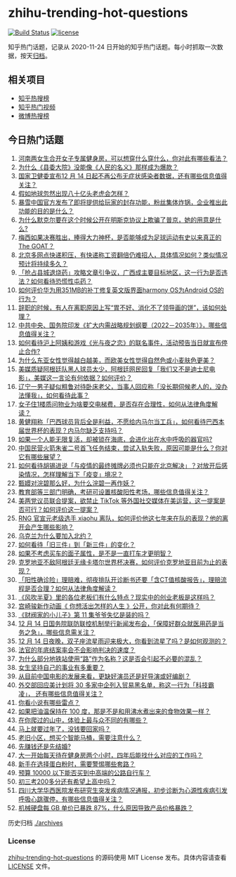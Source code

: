 # zhihu-trending-hot-questions

[![Build Status](https://github.com/justjavac/zhihu-trending-hot-questions/workflows/ci/badge.svg?branch=master)](https://github.com/justjavac/zhihu-trending-hot-questions/actions)
[![license](https://img.shields.io/github/license/justjavac/zhihu-trending-hot-questions)](https://github.com/justjavac/zhihu-trending-hot-questions/blob/master/LICENSE)

知乎热门话题，记录从 2020-11-24 日开始的知乎热门话题。每小时抓取一次数据，按天[归档](./archives)。

## 相关项目

- [知乎热搜榜](https://github.com/justjavac/zhihu-trending-top-search)
- [知乎热门视频](https://github.com/justjavac/zhihu-trending-hot-video)
- [微博热搜榜](https://github.com/justjavac/weibo-trending-hot-search)

## 今日热门话题

<!-- BEGIN -->
<!-- 最后更新时间 Thu Dec 15 2022 01:10:29 GMT+0800 (China Standard Time) -->

1. [河南两女生合开女子专属健身房，可以想穿什么穿什么，你对此有哪些看法？](https://www.zhihu.com/question/571615712)
1. [为什么《县委大院》没能像《人民的名义》那样成为爆款？](https://www.zhihu.com/question/571949628)
1. [国家卫健委宣布12 月 14 日起不再公布无症状感染者数据，还有哪些信息值得关注？](https://www.zhihu.com/question/572256741)
1. [假如地球忽然出现八十亿头老虎会怎样？](https://www.zhihu.com/question/571938256)
1. [暴雪中国官方发布了即将提供给玩家的封存功能，粉丝集体炸锅，企业推出此功能的目的是什么？](https://www.zhihu.com/question/572113341)
1. [为什么默克尔要在这个时候公开在明斯克协议上欺骗了普京，她的用意是什么?](https://www.zhihu.com/question/571856781)
1. [梅西如果决赛胜出，捧得大力神杯，是否能够成为足球运动有史以来真正的The GOAT？](https://www.zhihu.com/question/572255077)
1. [北京多网点快递积压，有快递称工资翻倍仍难招人，具体情况如何？类似情况预计将持续多久？](https://www.zhihu.com/question/572073879)
1. [「抢占县城退烧药」攻略文章引争议，广西成主要目标地区，这一行为是否违法？如何看待恐慌性屯药？](https://www.zhihu.com/question/572255831)
1. [如何评价华为用351MB的补丁修复英文版界面harmony OS为Android OS的行为？](https://www.zhihu.com/question/571351988)
1. [辞职的时候，有人在离职原因上写“胃不好、消化不了领导画的饼”，该如何处理？](https://www.zhihu.com/question/412344436)
1. [中共中央、国务院印发《扩大内需战略规划纲要（2022－2035年）》，哪些信息值得关注？](https://www.zhihu.com/question/572321968)
1. [如何看待沪上阿姨和游戏《光与夜之恋》的联名事件，活动预告当日就宣布停止合作?](https://www.zhihu.com/question/572288080)
1. [为什么东亚女性觉得越白越美，而欧美女性觉得自然色或小麦肤色更美？](https://www.zhihu.com/question/571447748)
1. [美媒质疑阿根廷队黑人球员太少，阿根廷网民回复「我们又不是迪士尼电影」，美媒这一言论有何依据？如何评价？](https://www.zhihu.com/question/572099038)
1. [辽宁一男子疑似粗鲁对待卧床老父，当事人回应称「没长期伺候老人的，没办法懂我」，如何看待此事？](https://www.zhihu.com/question/572104639)
1. [女子住1楼质问物业为啥要交电梯费，是否存在合理性，如何从法律角度解读？](https://www.zhihu.com/question/571892480)
1. [黄健翔称「巴西球员背后全是利益，不愿给内马尔当工兵」，如何看待巴西本届世界杯的表现？内马尔缺乏支持吗？](https://www.zhihu.com/question/572145695)
1. [如果一个人能无限复活，却被锁在海底，会进化出在水中呼吸的器官吗?](https://www.zhihu.com/question/571854541)
1. [中国民营火箭朱雀二号首飞任务结束，尝试入轨失败，原因可能是什么？你对它有哪些展望？](https://www.zhihu.com/question/570565934)
1. [如何看待胡锡进说「与疫情的最终摊牌必须也只能在北京解决」？对放开后感染情况，怎样理解当下「疫变」境况？](https://www.zhihu.com/question/572089106)
1. [甄嬛对浣碧那么好，为什么浣碧一再作妖？](https://www.zhihu.com/question/365652749)
1. [教育部等三部门明确，考研可设置核酸阳性考场，哪些信息值得关注？](https://www.zhihu.com/question/572308776)
1. [美两党议员联合提案，欲禁止 TikTok 等外国社交媒体在美运营，这一提案是否可行？如何评价这一提案？](https://www.zhihu.com/question/572298730)
1. [RNG 官宣元老级选手 xiaohu 离队，如何评价他这七年来在队的表现？他的离开会产生哪些影响？](https://www.zhihu.com/question/572322163)
1. [乌克兰为什么要加入北约？](https://www.zhihu.com/question/513320137)
1. [如何看待「旧三件」到「新三件」的变化？](https://www.zhihu.com/question/572289562)
1. [如果不考虑买车的面子属性，是不是一直打车才更明智？](https://www.zhihu.com/question/572265370)
1. [克罗地亚不敌阿根廷无缘卡塔尔世界杯决赛，如何评价克罗地亚目前为止的表现？](https://www.zhihu.com/question/572205902)
1. [「阳性确诊险」理赔难，彻夜排队开诊断书还要「含CT值核酸报告」，理赔流程是否合理？如何从法律角度解读？](https://www.zhihu.com/question/572311422)
1. [《风吹半夏》里的各位老板们有什么特点？现实中的创业老板是这样吗？](https://www.zhihu.com/question/569190012)
1. [宫崎骏新作动画《 你想活出怎样的人生 》公开，你对此有何期待？](https://www.zhihu.com/question/572113619)
1. [《财阀家的小儿子》第 11 集爷爷失忆是装的吗？](https://www.zhihu.com/question/571840793)
1. [12 月 14 日国务院联防联控机制举行新闻发布会，「保障好群众就医用药是当务之急」，哪些信息需关注？](https://www.zhihu.com/question/572294528)
1. [12 月 14 日夜晚，双子座流星雨迎来极大，你看到流星了吗？是如何观测的？](https://www.zhihu.com/question/571881087)
1. [法官的年底结案率会不会影响判决的速度？](https://www.zhihu.com/question/572072120)
1. [为什么部分地铁站使用“路”作为名称？这是否会引起不必要的混乱？](https://www.zhihu.com/question/496976233)
1. [女生坚持自己的事业有多重要？](https://www.zhihu.com/question/571891543)
1. [从目前中国电影的发展来看，更缺好演员还是好导演或好编剧？](https://www.zhihu.com/question/571387417)
1. [外交部回应美计划将 30 多家中企列入贸易黑名单，称这一行为「科技霸凌」， 还有哪些信息值得关注？](https://www.zhihu.com/question/572305637)
1. [你看小说有哪些雷点？](https://www.zhihu.com/question/571666799)
1. [如果把油温保持在 100 度，那是不是和用沸水煮出来的食物效果一样？](https://www.zhihu.com/question/570155906)
1. [在你爬过的山中，体验上最与众不同的有哪些？](https://www.zhihu.com/question/571007980)
1. [马上就要过年了，没钱要回家吗？](https://www.zhihu.com/question/570336344)
1. [老旧小区，想买个智能马桶，需要注意什么？](https://www.zhihu.com/question/571132484)
1. [先赚钱还是先结婚?](https://www.zhihu.com/question/569327954)
1. [大一开始每天待在健身房两个小时，四年后能找什么对应的工作吗？](https://www.zhihu.com/question/571033087)
1. [新手在选择蛋白粉时，需要警惕哪些套路？](https://www.zhihu.com/question/570615216)
1. [预算 10000 以下能否买到中高端的公路自行车？](https://www.zhihu.com/question/570007936)
1. [初三考200多分还有希望上高中吗？](https://www.zhihu.com/question/570893252)
1. [四川大学华西医院发布研究生突发疾病情况通报，初步诊断为心源性疾病引发呼吸心跳骤停，有哪些信息值得关注？](https://www.zhihu.com/question/572305403)
1. [机械硬盘每 GB 单价已暴跌 87%，什么原因导致产品价格暴跌？](https://www.zhihu.com/question/572055331)

<!-- END -->

历史归档 [./archives](./archives)

### License

[zhihu-trending-hot-questions](https://github.com/justjavac/zhihu-trending-hot-questions)
的源码使用 MIT License 发布。具体内容请查看 [LICENSE](./LICENSE) 文件。

